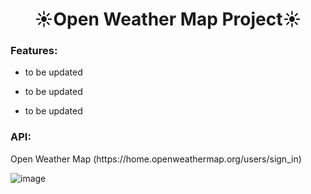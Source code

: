 <h1 align="center">☀️Open Weather Map Project☀️</h1>
<h3 align="left">Features:</h3>

- to be updated

- to be updated

- to be updated

<h3 align="left">API:</h3>
Open Weather Map (https://home.openweathermap.org/users/sign_in)

![image](https://user-images.githubusercontent.com/76931326/110596859-b03cf700-8134-11eb-837e-0f0a50853ff6.png)

